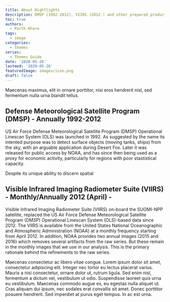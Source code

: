 ```yaml
---
title: About Nightlights
description: DMSP (1992-2012), VIIRS (2012-) and other prepared products
toc: true
authors:
  - Parth Khare
tags:
  - image
categories:
  - themes
series:
  - Themes Guide
date: '2020-05-26'
lastmod: '2020-05-26'
featuredImage: images/icon.png
draft: false
---
```


Maecenas maximus, elit in ornare porttitor, nisi eros hendrerit nisl, sed fermentum nulla urna blandit tellus.

<!--more-->

## Defense Meteorological Satellite Program (DMSP) - Annually 1992-2012

US Air Force Defense Meteorological Satellite Program (DMSP) Operational Linescan System (OLS) was launched in 1992. As suggested by the name its intented purpose was to detect surface objects (moving tanks, ships) 
from the sky, with an arguable application during Desert Fox.
Later it was released for public access by NOAA, and has since then being used as a proxy for economic activity, particularly for regions with poor stastistical capacity.

Despite its unique ability to discern spatial 



## Visible Infrared Imaging Radiometer Suite (VIIRS) - Monthly/Annually 2012 (April) - 

Visible Infrared Imaging Radiometer Suite (VIIRS) on-board the SUOMI-NPP satellite, replaced the US Air Force Defense Meteorological Satellite Program (DMSP) Operational Linescan System (OLS)-based data since 2012. The VIIRS is available from the United States National Oceanographic and Atmospheric Administration (NOAA) at a monthly frequency starting from April 2012. In addition, NOAA provides two annual images (2015 and 2016) which removes several artifacts from the raw series. But these remain in the monthly images that we use in our analysis. This is the primary rationale behind the refinements to the raw series.

Maecenas consectetur ac libero vitae congue. Lorem ipsum dolor sit amet, consectetur adipiscing elit. Integer nec tortor eu lectus placerat varius. Mauris a nisi consectetur, ornare dolor ut, rutrum ligula. Sed enim nisl, fermentum a dictum vel, vestibulum ut odio. Suspendisse laoreet quis urna eu vestibulum. Maecenas commodo augue ex, eu egestas nulla aliquet ut. Cras aliquam dui ipsum, nec sodales erat convallis sit amet. Donec porttitor posuere hendrerit. Sed imperdiet at purus eget tempus. In ac est urna.
